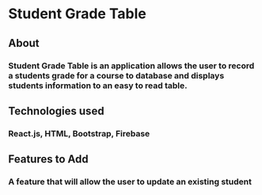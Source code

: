 # Student Grade Table

## About

### Student Grade Table is an application allows the user to record a students grade for a course to database and displays students information to an easy to read table.

## Technologies used

### React.js, HTML, Bootstrap, Firebase

## Features to Add

### A feature that will allow the user to update an existing student